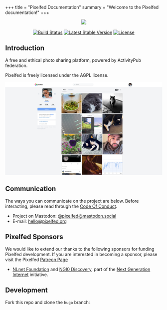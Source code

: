 +++
title = "Pixelfed Documentation"
summary = "Welcome to the Pixelfed documentation!"
+++

<p align="center"><img src="https://pixelfed.nyc3.cdn.digitaloceanspaces.com/logos/pixelfed-full-color.svg" width="300px" style="width: 300px"></p>

<p align="center">
<a href="https://circleci.com/gh/pixelfed/pixelfed"><img src="https://circleci.com/gh/pixelfed/pixelfed.svg?style=svg" alt="Build Status" style="height: 24px; width: auto;"></a>
<a href="https://packagist.org/packages/pixelfed/pixelfed"><img src="https://poser.pugx.org/pixelfed/pixelfed/v/stable.svg" alt="Latest Stable Version" style="height: 24px; width: auto;"></a>
<a href="https://packagist.org/packages/pixelfed/pixelfed"><img src="https://poser.pugx.org/pixelfed/pixelfed/license.svg" alt="License" style="height: 24px; width: auto;"></a>
</p>

## Introduction

A free and ethical photo sharing platform, powered by ActivityPub federation.

Pixelfed is freely licensed under the AGPL license.

<img src="/images/pixelfed-profile.png" alt="Pixelfed profile" />

## Communication

The ways you can communicate on the project are below. Before interacting, please
read through the [Code Of Conduct](CODE_OF_CONDUCT.md).

* Project on Mastodon: [@pixelfed@mastodon.social](https://mastodon.social/@pixelfed)
* E-mail: [hello@pixelfed.org](mailto:hello@pixelfed.org)


## Pixelfed Sponsors

We would like to extend our thanks to the following sponsors for funding Pixelfed development. If you are interested in becoming a sponsor, please visit the Pixelfed [Patreon Page](https://www.patreon.com/dansup/overview)

- [NLnet Foundation](https://nlnet.nl) and [NGI0
Discovery](https://nlnet.nl/discovery/), part of the [Next Generation
Internet](https://ngi.eu) initiative.

## Development

Fork this repo and clone the `hugo` branch:

```sh

```